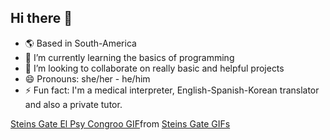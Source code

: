 ## Hi there 👋

- 🌎 Based in South-America
- 🌱 I’m currently learning the basics of programming
- 👯 I’m looking to collaborate on really basic and helpful projects
- 😄 Pronouns: she/her - he/him
- ⚡ Fun fact: I'm a medical interpreter, English-Spanish-Korean translator and also a private tutor.

<div class="tenor-gif-embed" data-postid="22853438" data-share-method="host" data-aspect-ratio="1.77778" data-width="100%"><a href="https://tenor.com/view/steins-gate-el-psy-congroo-gif-22853438">Steins Gate El Psy Congroo GIF</a>from <a href="https://tenor.com/search/steins+gate-gifs">Steins Gate GIFs</a></div> <script type="text/javascript" async src="https://tenor.com/embed.js"></script>
